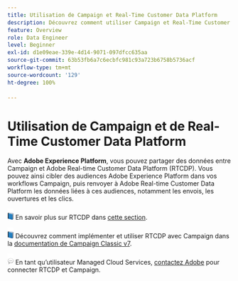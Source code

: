```yaml
---
title: Utilisation de Campaign et Real-Time Customer Data Platform
description: Découvrez comment utiliser Campaign et Real-Time Customer Data Platform
feature: Overview
role: Data Engineer
level: Beginner
exl-id: d1e09eae-339e-4d14-9071-097dfcc635aa
source-git-commit: 63b53fb6a7c6ecbfc981c93a723b6758b5736acf
workflow-type: tm+mt
source-wordcount: '129'
ht-degree: 100%

---
```


# Utilisation de Campaign et de Real-Time Customer Data Platform

Avec **Adobe Experience Platform**, vous pouvez partager des données entre Campaign et Adobe Real-time Customer Data Platform (RTCDP). Vous pouvez ainsi cibler des audiences Adobe Experience Platform dans vos workflows Campaign, puis renvoyer à Adobe Real-time Customer Data Platform les données liées à ces audiences, notamment les envois, les ouvertures et les clics.

![](../assets/do-not-localize/book.png) En savoir plus sur RTCDP dans [cette section](https://experienceleague.adobe.com/docs/experience-platform/rtcdp/overview.html?lang=fr).

![](../assets/do-not-localize/book.png) Découvrez comment implémenter et utiliser RTCDP avec Campaign dans la [documentation de Campaign Classic v7](https://experienceleague.adobe.com/docs/campaign-classic/using/integrating-with-adobe-experience-cloud/aep-sources-destinations/get-started-sources-destinations.html?lang=fr#integrating-with-adobe-experience-cloud).

![](../assets/do-not-localize/speech.png)  En tant qu’utilisateur Managed Cloud Services, [contactez Adobe](../start/campaign-faq.md#support) pour connecter RTCDP et Campaign.
